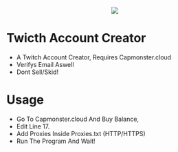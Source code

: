 <p align="center">
  <img src="https://upload.wikimedia.org/wikipedia/commons/thumb/c/ce/Twitch_logo_2019.svg/1280px-Twitch_logo_2019.svg.png"/>
</p>

# Twicth Account Creator
  - A Twitch Account Creator, Requires Capmonster.cloud
  - Verifys Email Aswell
  - Dont Sell/Skid!

# Usage
  - Go To Capmonster.cloud And Buy Balance,
  - Edit Line 17.
  - Add Proxies Inside Proxies.txt (HTTP/HTTPS)
  - Run The Program And Wait!

